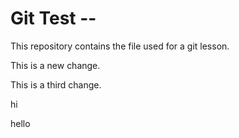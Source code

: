 # Git Test --

This repository contains the file used for a git lesson.

This is a new change.

This is a third change.

hi

hello

